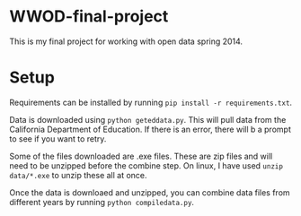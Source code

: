 WWOD-final-project
===================

This is my final project for working with open data spring 2014. 

Setup
==================
Requirements can be installed by running `pip install -r requirements.txt`.

Data is downloaded using `python geteddata.py`. This will pull data from the California Department of Education. If there is an error, there will b a prompt to see if you want to retry.

Some of the files downloaded are .exe files. These are zip files and will need to be unzipped before the combine step. On linux, I have used `unzip data/*.exe` to unzip these all at once. 

Once the data is downloaed and unzipped, you can combine data files from different years by running `python compiledata.py`. 
